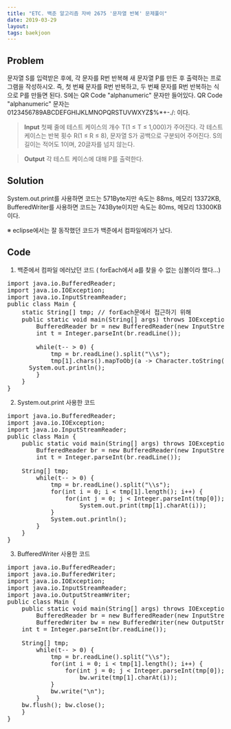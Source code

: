 ```yaml
---
title: "ETC. 백준 알고리즘 자바 2675 '문자열 반복' 문제풀이"
date: 2019-03-29
layout:
tags: baekjoon
---
```



## Problem
문자열 S를 입력받은 후에, 각 문자를 R번 반복해 새 문자열 P를 만든 후 출력하는 프로그램을 작성하시오. 즉, 첫 번째 문자를 R번 반복하고, 두 번째 문자를 R번 반복하는 식으로 P를 만들면 된다. S에는 QR Code "alphanumeric" 문자만 들어있다.
QR Code "alphanumeric" 문자는 0123456789ABCDEFGHIJKLMNOPQRSTUVWXYZ\$%*+-./: 이다.


> <b>Input</b>
첫째 줄에 테스트 케이스의 개수 T(1 ≤ T ≤ 1,000)가 주어진다. 각 테스트 케이스는 반복 횟수 R(1 ≤ R ≤ 8), 문자열 S가 공백으로 구분되어 주어진다. S의 길이는 적어도 1이며, 20글자를 넘지 않는다. 

> <b>Output</b>
각 테스트 케이스에 대해 P를 출력한다.


## Solution
System.out.print를 사용하면 코드는 571Byte지만 속도는 88ms, 메모리 13372KB, BufferedWriter를 사용하면 코드는 743Byte이지만 속도는 80ms, 메모리 13300KB이다.

※ eclipse에서는 잘 동작했던 코드가 백준에서 컴파일에러가 났다.



## Code
1. 백준에서 컴파일 에러났던 코드 ( forEach에서 a를 찾을 수 없는 심볼이라 했다...)
<pre>
import java.io.BufferedReader;
import java.io.IOException;
import java.io.InputStreamReader;
public class Main {
	static String[] tmp; // forEach문에서 접근하기 위해
	public static void main(String[] args) throws IOException {
		BufferedReader br = new BufferedReader(new InputStreamReader(System.in));
		int t = Integer.parseInt(br.readLine());
		
		while(t-- > 0) {
			tmp = br.readLine().split("\\s");
			tmp[1].chars().mapToObj(a -> Character.toString((char)a)).forEach(a -> System.out.print(a.repeat(Integer.parseInt(tmp[0]))));
      System.out.println();
		}
	}
}
</pre>

2. System.out.print 사용한 코드
<pre>
import java.io.BufferedReader;
import java.io.IOException;
import java.io.InputStreamReader;
public class Main {
	public static void main(String[] args) throws IOException {
		BufferedReader br = new BufferedReader(new InputStreamReader(System.in));
		int t = Integer.parseInt(br.readLine());
		
    String[] tmp;
		while(t-- > 0) {
			tmp = br.readLine().split("\\s");
			for(int i = 0; i < tmp[1].length(); i++) {
				for(int j = 0; j < Integer.parseInt(tmp[0]); j++)
					System.out.print(tmp[1].charAt(i));
			}
			System.out.println();
		}
	}
}
</pre>

3. BufferedWriter 사용한 코드
<pre>
import java.io.BufferedReader;
import java.io.BufferedWriter;
import java.io.IOException;
import java.io.InputStreamReader;
import java.io.OutputStreamWriter;
public class Main {
	public static void main(String[] args) throws IOException {
		BufferedReader br = new BufferedReader(new InputStreamReader(System.in));
		BufferedWriter bw = new BufferedWriter(new OutputStreamWriter(System.out));
    int t = Integer.parseInt(br.readLine());
		
    String[] tmp;
		while(t-- > 0) {
			tmp = br.readLine().split("\\s");
			for(int i = 0; i < tmp[1].length(); i++) {
				for(int j = 0; j < Integer.parseInt(tmp[0]); j++)
					bw.write(tmp[1].charAt(i));
			}
			bw.write("\n");
		}
    bw.flush(); bw.close();
	}
}
</pre>
